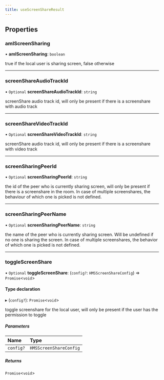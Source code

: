 ```yaml
---
title: useScreenShareResult
---
```


## Properties

### amIScreenSharing

• **amIScreenSharing**: `boolean`

true if the local user is sharing screen, false otherwise

___

### screenShareAudioTrackId

• `Optional` **screenShareAudioTrackId**: `string`

screenShare audio track id, will only be present if there is a screenshare with audio track

___

### screenShareVideoTrackId

• `Optional` **screenShareVideoTrackId**: `string`

screenShare audio track id, will only be present if there is a screenshare with video track

___

### screenSharingPeerId

• `Optional` **screenSharingPeerId**: `string`

the id of the peer who is currently sharing screen, will only be present if there is a screenshare in the room.
In case of multiple screenshares, the behaviour of which one is picked is not defined.

___

### screenSharingPeerName

• `Optional` **screenSharingPeerName**: `string`

the name of the peer who is currently sharing screen. Will be undefined if no one is sharing the screen.
In case of multiple screenshares, the behavior of which one is picked is not defined.

___

### toggleScreenShare

• `Optional` **toggleScreenShare**: (`config?`: `HMSScreenShareConfig`) => `Promise`<`void`\>

#### Type declaration

▸ (`config?`): `Promise`<`void`\>

toggle screenshare for the local user, will only be present if the user has the permission to toggle

##### Parameters

| Name | Type |
| :------ | :------ |
| `config?` | `HMSScreenShareConfig` |

##### Returns

`Promise`<`void`\>
